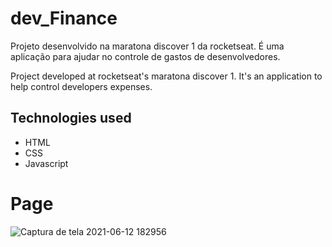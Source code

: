# dev_Finance
Projeto desenvolvido na maratona discover 1 da rocketseat. É uma aplicação para ajudar no controle de gastos de desenvolvedores.

Project developed at rocketseat's maratona discover 1. It's an application to help control developers expenses.

## Technologies used
<ul>
<li>HTML</li>
<li>CSS</li>
<li>Javascript</li>
</ul>

# Page

![Captura de tela 2021-06-12 182956](https://user-images.githubusercontent.com/68669058/121789517-0181da00-cbad-11eb-9a43-08e1b7f046be.png)

